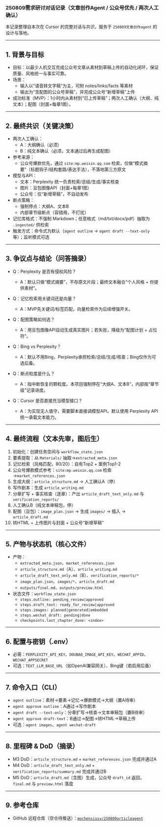 ### 250809需求研讨对话记录（文章创作Agent / 公众号优先 / 两次人工确认）

本记录整理自本次在 Cursor 的完整对话与共识，服务于 `250809文章创作agent` 的设计与落地。

---

## 1. 背景与目标

- 目标：以最少人机交互完成公众号文章从素材到草稿上传的自动化闭环，保证质量、风格统一与事实可靠。
- 场景：
  - 输入以“语音转文字稿”为主，可附 notes/links/facts 等素材
  - 输出为“含配图的公众号草稿”，并完成公众号“新增草稿”上传
- 成功标准（MVP）：1小时内从素材到“已上传草稿”；两次人工确认（大纲、纯文本）；配图（封面+每章1图）。

---

## 2. 最终共识（关键决策）

- 两次人工确认：
  - A：大纲确认（必须）
  - B：纯文本确认（必须，文本通过后再生成配图）
- 参考来源：
  - 公众号爆款优先，通过 `site:mp.weixin.qq.com` 检索，仅做“模式摘要”（标题钩子/结构套路/表达手法），不落地第三方原文
- 模型与API：
  - 文本：Perplexity 统一负责检索/总结/生成/事实核查
  - 图片：豆包图像API（封面+每章1图）
  - 公众号：仅“新增草稿”，不自动发布
- 断点策略：
  - 强制停点：大纲A、文本B
  - 内部章节级断点（容错用，不打扰）
- 记忆库格式：不强制 Markdown；任意格式（md/txt/docx/pdf）抽取为 `.ingested/` 供检索
- 触发方式：命令式为默认（`agent outline` → `agent draft --text-only` 等）；监听模式可选

---

## 3. 争议点与结论（问答摘录）

- Q：Perplexity 是否有侵权风险？
  - A：默认只做“模式摘要”，不存原文片段；最终文本融合“个人风格 + 你提供素材”。

- Q：记忆检索用关键词还是向量？
  - A：MVP先关键词/标签匹配，向量检索作为后续增强开关。

- Q：配图策略如何选？
  - A：用豆包图像API自动生成真实图片；若失败，降级为“配图计划 + 占位符”。

- Q：Bing vs Perplexity？
  - A：默认不用Bing，Perplexity承担检索/总结/生成/核查；Bing仅作为可选后备。

- Q：断点粒度是什么？
  - A：指中断恢复的颗粒度。本项目强制停在“大纲A、文本B”，内部按“章节级”记录进度。

- Q：Cursor 是否直接充当模型接口？
  - A：为实现无人值守，需要脚本直接调模型API。默认使用 Perplexity API 统一承载文本能力。

---

## 4. 最终流程（文本先审，图后生）

1) 初始化：创建任务空间与 `workflow_state.json`
2) 要素提取：从 `Materials/` 抽取→`extracted_meta.json`
3) 记忆检索（风格匹配，80/20）：自有Top2 + 案例Top1-2
4) 公众号爆款模式参考：`site:mp.weixin.qq.com` 检索→`market_references.json`
5) 生成大纲：`article_structure.md` → 人工确认A（停）
6) 写作剧本：生成 `article_writing.md`
7) 分章扩写 + 事实核查（逐章）：产出 `article_draft_text_only.md` 与 `verification_reports/`
8) 人工确认B（纯文本审稿包，停）
9) 配图（豆包）：`image_plan.json` → 生成 `images/` → 插入 → `article_draft.md`
10) 转HTML + 上传图片与封面 + 公众号“新增草稿”

---

## 5. 产物与状态机（核心文件）

- 产物：
  - `extracted_meta.json`、`market_references.json`
  - `article_structure.md`（A）、`article_writing.md`
  - `article_draft_text_only.md`（B）、`verification_reports/*`
  - `image_plan.json`、`images/*`、`article_draft.md`
  - `outputs/final.md`、`outputs/preview.html`
- 状态文件：`workflow_state.json`
  - `steps.outline: pending_review|approved`
  - `steps.draft_text: ready_for_review|approved`
  - `steps.images: planned|generated|embedded`
  - `steps.wechat_draft: pending|done`
  - `checkpoints.last_chapter_done: <index>`

---

## 6. 配置与密钥（.env）

- 必需：`PERPLEXITY_API_KEY`、`DOUBAO_IMAGE_API_KEY`、`WECHAT_APPID`、`WECHAT_APPSECRET`
- 可选：`TEXT_LLM_BASE_URL`（如OpenAI兼容网关）、Bing键（若启用后备）

---

## 7. 命令入口（CLI）

- `agent outline`：素材→要素→记忆→爆款模式→大纲（置A待审）
- `agent approve outline`：A通过→写作剧本
- `agent draft --text-only`：分章扩写→核查→文本审稿包（置B待审）
- `agent approve draft-text`：B通过→配图→转HTML→草稿上传
- 可选：`agent images`、`agent wechat-draft`

---

## 8. 里程碑 & DoD（摘录）

- M3 DoD：`article_structure.md` + `market_references.json` 完成并通过A
- M4 DoD：`article_draft_text_only.md` + `verification_reports/summary.md` 完成并通过B
- M5 DoD：`article_draft.md`（含图）生成，公众号 `draft_id` 返回，`final.md` 与 `preview.html` 落盘

---

## 9. 参考仓库

- GitHub 远程仓库（空仓待推送）：[`mochensissy/250809articleagent`](https://github.com/mochensissy/250809articleagent.git)


